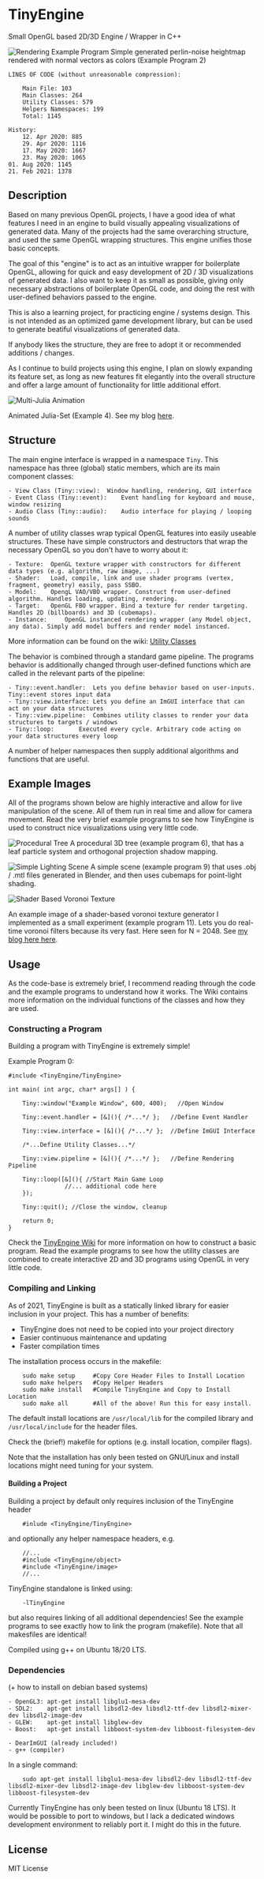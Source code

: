 # TinyEngine

Small OpenGL based 2D/3D Engine / Wrapper in C++

![Rendering Example Program](screenshots/banner.png)
Simple generated perlin-noise heightmap rendered with normal vectors as colors (Example Program 2)

	LINES OF CODE (without unreasonable compression):

		Main File: 103
		Main Classes: 264
		Utility Classes: 579
		Helpers Namespaces: 199
		Total: 1145

	History:
		12. Apr 2020: 885
		29. Apr 2020: 1116
		17. May 2020: 1667
		23. May 2020: 1065
    01. Aug 2020: 1145
    21. Feb 2021: 1378

## Description
Based on many previous OpenGL projects, I have a good idea of what features I need in an engine to build visually appealing visualizations of generated data. Many of the projects had the same overarching structure, and used the same OpenGL wrapping structures. This engine unifies those basic concepts.

The goal of this "engine" is to act as an intuitive wrapper for boilerplate OpenGL, allowing for quick and easy development of 2D / 3D visualizations of generated data. I also want to keep it as small as possible, giving only necessary abstractions of boilerplate OpenGL code, and doing the rest with user-defined behaviors passed to the engine.

This is also a learning project, for practicing engine / systems design. This is not intended as an optimized game development library, but can be used to generate beatiful visualizations of generated data.

If anybody likes the structure, they are free to adopt it or recommended additions / changes.

As I continue to build projects using this engine, I plan on slowly expanding its feature set, as long as new features fit elegantly into the overall structure and offer a large amount of functionality for little additional effort.

![Multi-Julia Animation](screenshots/julia.gif)

Animated Julia-Set (Example 4). See my blog [here](https://weigert.vsos.ethz.ch/2020/04/14/animated-multi-julia-sets/).

## Structure
The main engine interface is wrapped in a namespace `Tiny`. This namespace has three (global) static members, which are its main component classes:

	- View Class (Tiny::view): 	Window handling, rendering, GUI interface
	- Event Class (Tiny::event): 	Event handling for keyboard and mouse, window resizing
	- Audio Class (Tiny::audio): 	Audio interface for playing / looping sounds

A number of utility classes wrap typical OpenGL features into easily useable structures. These have simple constructors and destructors that wrap the necessary OpenGL so you don't have to worry about it:

	- Texture: 	OpenGL texture wrapper with constructors for different data types (e.g. algorithm, raw image, ...)
	- Shader: 	Load, compile, link and use shader programs (vertex, fragment, geometry) easily, pass SSBO.
	- Model: 	OpengL VAO/VBO wrapper. Construct from user-defined algorithm. Handles loading, updating, rendering.
	- Target: 	OpenGL FBO wrapper. Bind a texture for render targeting. Handles 2D (billboards) and 3D (cubemaps).
	- Instance: 	OpenGL instanced rendering wrapper (any Model object, any data). Simply add model buffers and render model instanced.

More information can be found on the wiki: [Utility Classes](https://github.com/weigert/TinyEngine/wiki/Utility-Classes)

The behavior is combined through a standard game pipeline. The programs behavior is additionally changed through user-defined functions which are called in the relevant parts of the pipeline:

	- Tiny::event.handler: 	Lets you define behavior based on user-inputs. Tiny::event stores input data
	- Tiny::view.interface: Lets you define an ImGUI interface that can act on your data structures
	- Tiny::view.pipeline: 	Combines utility classes to render your data structures to targets / windows
	- Tiny::loop: 		Executed every cycle. Arbitrary code acting on your data structures every loop

A number of helper namespaces then supply additional algorithms and functions that are useful.

## Example Images

All of the programs shown below are highly interactive and allow for live manipulation of the scene. All of them run in real time and allow for camera movement. Read the very brief example programs to see how TinyEngine is used to construct nice visualizations using very little code.

![Procedural Tree](screenshots/tree.png)
A procedural 3D tree (example program 6), that has a leaf particle system and orthogonal projection shadow mapping.

![Simple Lighting Scene](screenshots/scene.png)
A simple scene (example program 9) that uses .obj / .mtl files generated in Blender, and then uses cubemaps for point-light shading.

![Shader Based Voronoi Texture](screenshots/2048.png)

An example image of a shader-based voronoi texture generator I implemented as a small experiment (example program 11). Lets you do real-time voronoi filters because its very fast. Here seen for N = 2048. See [my blog here here](https://weigert.vsos.ethz.ch/2020/08/01/gpu-accelerated-voronoi-textures-and-filters/).

## Usage
As the code-base is extremely brief, I recommend reading through the code and the example programs to understand how it works. The Wiki contains more information on the individual functions of the classes and how they are used.

### Constructing a Program
Building a program with TinyEngine is extremely simple!

Example Program 0:

    #include <TinyEngine/TinyEngine>

    int main( int argc, char* args[] ) {

		Tiny::window("Example Window", 600, 400);   //Open Window

		Tiny::event.handler = [&](){ /*...*/ };   //Define Event Handler

		Tiny::view.interface = [&](){ /*...*/ };  //Define ImGUI Interface

		/*...Define Utility Classes...*/

		Tiny::view.pipeline = [&](){ /*...*/ };   //Define Rendering Pipeline

		Tiny::loop([&](){ //Start Main Game Loop
            		//... additional code here
		});

		Tiny::quit(); //Close the window, cleanup

		return 0;
    }

Check the [TinyEngine Wiki](https://github.com/weigert/TinyEngine/wiki) for more information on how to construct a basic program. Read the example programs to see how the utility classes are combined to create interactive 2D and 3D programs using OpenGL in very little code.

### Compiling and Linking
As of 2021, TinyEngine is built as a statically linked library for easier inclusion in your project. This has a number of benefits:
- TinyEngine does not need to be copied into your project directory
- Easier continuous maintenance and updating
- Faster compilation times

The installation process occurs in the makefile:

		sudo make setup     #Copy Core Header Files to Install Location
		sudo make helpers   #Copy Helper Headers
		sudo make install   #Compile TinyEngine and Copy to Install Location
		sudo make all       #All of the above! Run this for easy install.

The default install locations are `/usr/local/lib` for the compiled library and `/usr/local/include` for the header files.

Check the (brief!) makefile for options (e.g. install location, compiler flags).

Note that the installation has only been tested on GNU/Linux and install locations might need tuning for your system.

#### Building a Project
Building a project by default only requires inclusion of the TinyEngine header

		#inlude <TinyEngine/TinyEngine>

and optionally any helper namespace headers, e.g.

		//...
		#include <TinyEngine/object>
		#include <TinyEngine/image>
		//...

TinyEngine standalone is linked using:

		-lTinyEngine

but also requires linking of all additional dependencies! See the example programs to see exactly how to link the program (makefile). Note that all makesfiles are identical!

Compiled using g++ on Ubuntu 18/20 LTS.

### Dependencies
(+ how to install on debian based systems)

    - OpenGL3: apt-get install libglu1-mesa-dev
    - SDL2:    apt-get install libsdl2-dev libsdl2-ttf-dev libsdl2-mixer-dev libsdl2-image-dev
    - GLEW:    apt-get install libglew-dev
    - Boost:   apt-get install libboost-system-dev libboost-filesystem-dev

    - DearImGUI (already included!)
    - g++ (compiler)

In a single command:

		sudo apt-get install libglu1-mesa-dev libsdl2-dev libsdl2-ttf-dev libsdl2-mixer-dev libsdl2-image-dev libglew-dev libboost-system-dev libboost-filesystem-dev

Currently TinyEngine has only been tested on linux (Ubuntu 18 LTS). It would be possible to port to windows, but I lack a dedicated windows development environment to reliably port it. I might do this in the future.  

## License
MIT License
